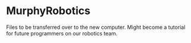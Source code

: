 # MurphyRobotics
Files to be transferred over to the new computer. Might become a tutorial for future programmers on our robotics team.
